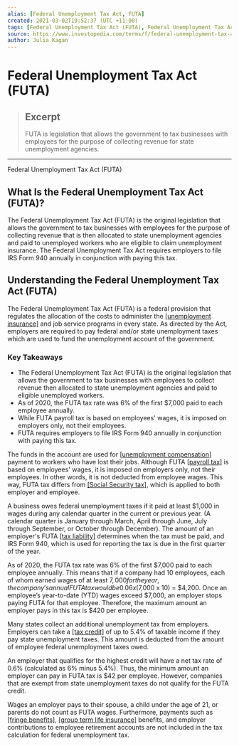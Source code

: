 ```yaml
---
alias: [Federal Unemployment Tax Act, FUTA]
created: 2021-03-02T19:52:37 (UTC +11:00)
tags: [Federal Unemployment Tax Act (FUTA), Federal Unemployment Tax Act (FUTA)]
source: https://www.investopedia.com/terms/f/federal-unemployment-tax-act-futa.asp
author: Julia Kagan
---
```


# Federal Unemployment Tax Act (FUTA)

> ## Excerpt
> FUTA is legislation that allows the government to tax businesses with employees for the purpose of collecting revenue for state unemployment agencies.

---

Federal Unemployment Tax Act (FUTA)
## What Is the Federal Unemployment Tax Act (FUTA)?

The Federal Unemployment Tax Act (FUTA) is the original legislation that allows the government to tax businesses with employees for the purpose of collecting revenue that is then allocated to state unemployment agencies and paid to unemployed workers who are eligible to claim unemployment insurance. The Federal Unemployment Tax Act requires employers to file IRS Form 940 annually in conjunction with paying this tax.

## Understanding the Federal Unemployment Tax Act (FUTA)

The Federal Unemployment Tax Act (FUTA) is a federal provision that regulates the allocation of the costs to administer the [[unemployment insurance]](https://www.investopedia.com/terms/u/unemployment-insurance.asp) and job service programs in every state. As directed by the Act, employers are required to pay federal and/or state unemployment taxes which are used to fund the unemployment account of the government.

### Key Takeaways

-   The Federal Unemployment Tax Act (FUTA) is the original legislation that allows the government to tax businesses with employees to collect revenue then allocated to state unemployment agencies and paid to eligible unemployed workers. 
-   As of 2020, the FUTA tax rate was 6% of the first $7,000 paid to each employee annually.
-   While FUTA payroll tax is based on employees' wages, it is imposed on employers only, not their employees.
-   FUTA requires employers to file IRS Form 940 annually in conjunction with paying this tax.

The funds in the account are used for [[unemployment compensation]](https://www.investopedia.com/terms/u/unemployment-compensation.asp) payment to workers who have lost their jobs. Although FUTA [[payroll tax]](https://www.investopedia.com/terms/p/payrolltax.asp) is based on employees' wages, it is imposed on employers only, not their employees. In other words, it is not deducted from employee wages. This way, FUTA tax differs from [[Social Security tax]](https://www.investopedia.com/terms/s/social-security-tax.asp), which is applied to both employer and employee.

A business owes federal unemployment taxes if it paid at least $1,000 in wages during any calendar quarter in the current or previous year. (A calendar quarter is January through March, April through June, July through September, or October through December). The amount of an employer's FUTA [[tax liability]](https://www.investopedia.com/terms/t/taxliability.asp) determines when the tax must be paid, and IRS Form 940, which is used for reporting the tax is due in the first quarter of the year.

As of 2020, the FUTA tax rate was 6% of the first $7,000 paid to each employee annually. This means that if a company had 10 employees, each of whom earned wages of at least $7,000 for the year, the company's annual FUTA tax would be 0.06 x ($7,000 x 10) = $4,200. Once an employee’s year-to-date (YTD) wages exceed $7,000, an employer stops paying FUTA for that employee. Therefore, the maximum amount an employer pays in this tax is $420 per employee.

Many states collect an additional unemployment tax from employers. Employers can take a [[tax credit]](https://www.investopedia.com/terms/t/taxcredit.asp) of up to 5.4% of taxable income if they pay state unemployment taxes. This amount is deducted from the amount of employee federal unemployment taxes owed.

An employer that qualifies for the highest credit will have a net tax rate of 0.6% (calculated as 6% minus 5.4%). Thus, the minimum amount an employer can pay in FUTA tax is $42 per employee. However, companies that are exempt from state unemployment taxes do not qualify for the FUTA credit.

Wages an employer pays to their spouse, a child under the age of 21, or parents do not count as FUTA wages. Furthermore, payments such as [[fringe benefits]](https://www.investopedia.com/terms/f/fringe-benefits.asp), [[group term life insurance]](https://www.investopedia.com/terms/g/group-term-life-insurance.asp) benefits, and employer contributions to employee retirement accounts are not included in the tax calculation for federal unemployment tax.
